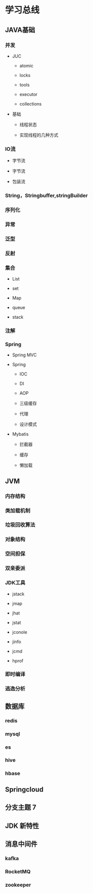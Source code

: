 # 学习总线

## JAVA基础

### 并发

- JUC

	- atomic

	- locks

	- tools

	- executor

	- collections

- 基础

	- 线程状态

	- 实现线程的几种方式

### IO流

- 字节流

- 字节流

- 包装流

### String，Stringbuffer,stringBuilder

### 序列化

### 异常

### 泛型

### 反射

### 集合

- List

- set

- Map

- queue

- stack

### 注解

### Spring

- Spring MVC 

- Spring

	- IOC 

	- DI 

	- AOP 

	- 三级缓存

	- 代理

	- 设计模式

- Mybatis

	- 拦截器

	- 缓存

	- 懒加载

## JVM

### 内存结构

### 类加载机制

### 垃圾回收算法

### 对象结构

### 空间担保

### 双亲委派

### JDK工具

- jstack

- jmap

- jhat

- jstat

- jconole

- jinfo

- jcmd

- hprof

### 即时编译

### 逃逸分析

## 数据库

### redis

### mysql

### es

### hive

### hbase

## Springcloud

## 分支主题 7

## JDK 新特性

## 消息中间件

### kafka

### RocketMQ

### zookeeper

